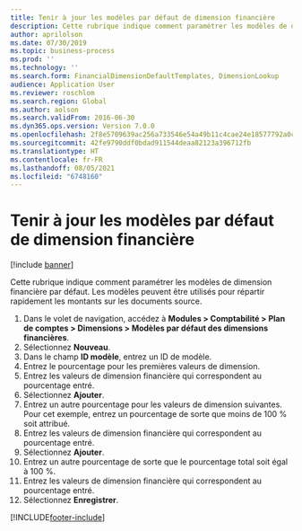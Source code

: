 ```yaml
---
title: Tenir à jour les modèles par défaut de dimension financière
description: Cette rubrique indique comment paramétrer les modèles de dimension financière par défaut.
author: aprilolson
ms.date: 07/30/2019
ms.topic: business-process
ms.prod: ''
ms.technology: ''
ms.search.form: FinancialDimensionDefaultTemplates, DimensionLookup
audience: Application User
ms.reviewer: roschlom
ms.search.region: Global
ms.author: aolson
ms.search.validFrom: 2016-06-30
ms.dyn365.ops.version: Version 7.0.0
ms.openlocfilehash: 2f8e5709639ac256a733546e54a49b11c4cae24e18577792a0c6cae45c8d517d
ms.sourcegitcommit: 42fe9790ddf0bdad911544deaa82123a396712fb
ms.translationtype: HT
ms.contentlocale: fr-FR
ms.lasthandoff: 08/05/2021
ms.locfileid: "6748160"
---
```

# <a name="maintain-financial-dimension-default-templates"></a>Tenir à jour les modèles par défaut de dimension financière

[!include [banner](../../includes/banner.md)]

Cette rubrique indique comment paramétrer les modèles de dimension financière par défaut. Les modèles peuvent être utilisés pour répartir rapidement les montants sur les documents source.

1. Dans le volet de navigation, accédez à **Modules > Comptabilité > Plan de comptes > Dimensions > Modèles par défaut des dimensions financières**.
2. Sélectionnez **Nouveau**.
3. Dans le champ **ID modèle**, entrez un ID de modèle.
4. Entrez le pourcentage pour les premières valeurs de dimension.
5. Entrez les valeurs de dimension financière qui correspondent au pourcentage entré.
6. Sélectionnez **Ajouter**.
7. Entrez un autre pourcentage pour les valeurs de dimension suivantes. Pour cet exemple, entrez un pourcentage de sorte que moins de 100 % soit attribué. 
8. Entrez les valeurs de dimension financière qui correspondent au pourcentage entré.
9. Sélectionnez **Ajouter**.
10. Entrez un autre pourcentage de sorte que le pourcentage total soit égal à 100 %.
11. Entrez les valeurs de dimension financière qui correspondent au pourcentage entré.
12. Sélectionnez **Enregistrer**.



[!INCLUDE[footer-include](../../../includes/footer-banner.md)]